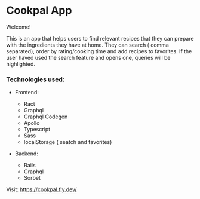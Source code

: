 # Cookpal App

Welcome!

This is an app that helps users to find relevant recipes that they can prepare with the ingredients they have at home.
They can search ( comma separated), order by rating/cooking time and add recipes to favorites.
If the user haved used the search feature and opens one, queries will be highlighted.

### Technologies used:

- Frontend:
  - Ract
  - Graphql
  - Graphql Codegen
  - Apollo
  - Typescript
  - Sass
  - localStorage ( seatch and favorites)

- Backend:
  - Rails
  - Graphql
  - Sorbet

Visit: https://cookpal.fly.dev/
